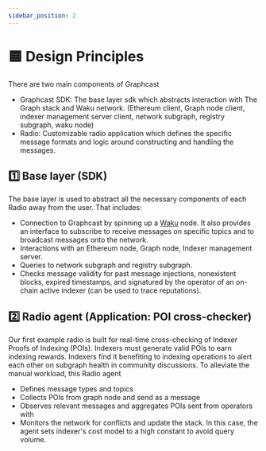 ```yaml
---
sidebar_position: 2
---
```

# 🟦 Design Principles

There are two main components of Graphcast
- Graphcast SDK: The base layer sdk which abstracts interaction with The Graph stack and Waku network. (Ethereum client, Graph node client, indexer management server client, network subgraph, registry subgraph, waku node)
- Radio: Customizable radio application which defines the specific message formats and logic around constructing and handling the messages.  

## 1️⃣ Base layer (SDK)
The base layer is used to abstract all the necessary components of each Radio away from the user. That includes:
- Connection to Graphcast by spinning up a [Waku](https://waku.org/) node. It also provides an interface to subscribe to receive messages on specific topics and to broadcast messages onto the network.
- Interactions with an Ethereum node, Graph node, Indexer management server.
- Queries to network subgraph and registry subgraph. 
- Checks message validity for past message injections, nonexistent blocks, expired timestamps, and signatured by the operator of an on-chain active indexer (can be used to trace reputations). 

## 2️⃣ Radio agent (Application: POI cross-checker)
Our first example radio is built for real-time cross-checking of Indexer Proofs of Indexing (POIs). Indexers must generate valid POIs to earn indexing rewards. Indexers find it benefiting to indexing operations to alert each other on subgraph health in community discussions. To alleviate the manual workload, this Radio agent
- Defines message types and topics
- Collects POIs from graph node and send as a message
- Observes relevant messages and aggregates POIs sent from operators with 
- Monitors the network for conflicts and update the stack. In this case, the agent sets indexer's cost model to a high constant to avoid query volume.
